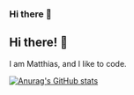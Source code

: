### Hi there 👋

<!--
**Apollo199999999/Apollo199999999** is a ✨ _special_ ✨ repository because its `README.md` (this file) appears on your GitHub profile.

Here are some ideas to get you started:

- 🔭 I’m currently working on ...
- 🌱 I’m currently learning ...
- 👯 I’m looking to collaborate on ...
- 🤔 I’m looking for help with ...
- 💬 Ask me about ...
- 📫 How to reach me: ...
- 😄 Pronouns: ...
- ⚡ Fun fact: ...
-->

## Hi there! 👋

I am Matthias, and I like to code.

[![Anurag's GitHub stats](https://github-readme-stats.vercel.app/api?username=Apollo199999999)](https://github.com/anuraghazra/github-readme-stats)

